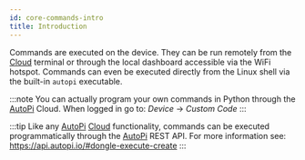 ```yaml
---
id: core-commands-intro
title: Introduction
---
```


Commands are executed on the device. They can be run remotely from the [Cloud](https://www.autopi.io/software-platform/cloud-management) terminal or through the local dashboard accessible via the WiFi hotspot. Commands can even be executed directly from the Linux shell via the built-in `autopi` executable.

:::note
You can actually program your own commands in Python through the [AutoPi](https://www.autopi.io) Cloud. When logged in go to: _Device_ -> _Custom Code_
:::

:::tip
Like any [AutoPi](https://www.autopi.io) [Cloud](https://www.autopi.io/software-platform/cloud-management) functionality, commands can be executed programmatically through the [AutoPi](https://www.autopi.io) REST API. For more information see: https://api.autopi.io/#dongle-execute-create
:::
